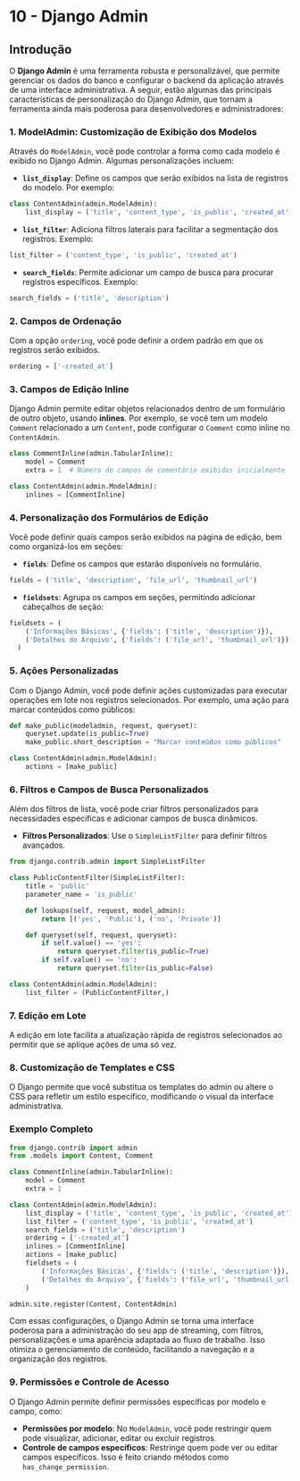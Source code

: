# 10 - **Django Admin**

## Introdução

O **Django Admin** é uma ferramenta robusta e personalizável, que permite gerenciar os dados do banco e configurar o backend da aplicação através de uma interface administrativa. A seguir, estão algumas das principais características de personalização do Django Admin, que tornam a ferramenta ainda mais poderosa para desenvolvedores e administradores:

### 1. **ModelAdmin: Customização de Exibição dos Modelos**

Através do `ModelAdmin`, você pode controlar a forma como cada modelo é exibido no Django Admin. Algumas personalizações incluem:

- **`list_display`**: Define os campos que serão exibidos na lista de registros do modelo. Por exemplo:

```python
class ContentAdmin(admin.ModelAdmin):
    list_display = ('title', 'content_type', 'is_public', 'created_at')
```

- **`list_filter`**: Adiciona filtros laterais para facilitar a segmentação dos registros. Exemplo:

```python
list_filter = ('content_type', 'is_public', 'created_at')
```

- **`search_fields`**: Permite adicionar um campo de busca para procurar registros específicos. Exemplo:

```python
search_fields = ('title', 'description')
```

### 2. **Campos de Ordenação**

Com a opção `ordering`, você pode definir a ordem padrão em que os registros serão exibidos.

```python
ordering = ['-created_at']
```

### 3. **Campos de Edição Inline**

Django Admin permite editar objetos relacionados dentro de um formulário de outro objeto, usando **inlines**. Por exemplo, se você tem um modelo `Comment` relacionado a um `Content`, pode configurar o `Comment` como inline no `ContentAdmin`.

```python
class CommentInline(admin.TabularInline):
    model = Comment
    extra = 1  # Número de campos de comentário exibidos inicialmente

class ContentAdmin(admin.ModelAdmin):
    inlines = [CommentInline]
```

### 4. **Personalização dos Formulários de Edição**

Você pode definir quais campos serão exibidos na página de edição, bem como organizá-los em seções:

- **`fields`**: Define os campos que estarão disponíveis no formulário.
  
```python
fields = ('title', 'description', 'file_url', 'thumbnail_url')
```

- **`fieldsets`**: Agrupa os campos em seções, permitindo adicionar cabeçalhos de seção:

```python
fieldsets = (
    ('Informações Básicas', {'fields': ('title', 'description')}),
    ('Detalhes do Arquivo', {'fields': ('file_url', 'thumbnail_url')}),
  )
```

### 5. **Ações Personalizadas**

Com o Django Admin, você pode definir ações customizadas para executar operações em lote nos registros selecionados. Por exemplo, uma ação para marcar conteúdos como públicos:

```python
def make_public(modeladmin, request, queryset):
    queryset.update(is_public=True)
    make_public.short_description = "Marcar conteúdos como públicos"

class ContentAdmin(admin.ModelAdmin):
    actions = [make_public]
```

### 6. **Filtros e Campos de Busca Personalizados**

Além dos filtros de lista, você pode criar filtros personalizados para necessidades específicas e adicionar campos de busca dinâmicos.

- **Filtros Personalizados**: Use o `SimpleListFilter` para definir filtros avançados.
  
```python
from django.contrib.admin import SimpleListFilter

class PublicContentFilter(SimpleListFilter):
    title = 'public'
    parameter_name = 'is_public'

    def lookups(self, request, model_admin):
        return [('yes', 'Public'), ('no', 'Private')]

    def queryset(self, request, queryset):
        if self.value() == 'yes':
            return queryset.filter(is_public=True)
        if self.value() == 'no':
            return queryset.filter(is_public=False)

class ContentAdmin(admin.ModelAdmin):
    list_filter = (PublicContentFilter,)
```

### 7. **Edição em Lote**

A edição em lote facilita a atualização rápida de registros selecionados ao permitir que se aplique ações de uma só vez.

### 8. **Customização de Templates e CSS**

O Django permite que você substitua os templates do admin ou altere o CSS para refletir um estilo específico, modificando o visual da interface administrativa.

### Exemplo Completo

```python
from django.contrib import admin
from .models import Content, Comment

class CommentInline(admin.TabularInline):
    model = Comment
    extra = 1

class ContentAdmin(admin.ModelAdmin):
    list_display = ('title', 'content_type', 'is_public', 'created_at')
    list_filter = ('content_type', 'is_public', 'created_at')
    search_fields = ('title', 'description')
    ordering = ['-created_at']
    inlines = [CommentInline]
    actions = [make_public]
    fieldsets = (
        ('Informações Básicas', {'fields': ('title', 'description')}),
        ('Detalhes do Arquivo', {'fields': ('file_url', 'thumbnail_url')}),
    )

admin.site.register(Content, ContentAdmin)
```

Com essas configurações, o Django Admin se torna uma interface poderosa para a administração do seu app de streaming, com filtros, personalizações e uma aparência adaptada ao fluxo de trabalho. Isso otimiza o gerenciamento de conteúdo, facilitando a navegação e a organização dos registros.

### 9. **Permissões e Controle de Acesso**

O Django Admin permite definir permissões específicas por modelo e campo, como:

- **Permissões por modelo**: No `ModelAdmin`, você pode restringir quem pode visualizar, adicionar, editar ou excluir registros.
- **Controle de campos específicos**: Restringe quem pode ver ou editar campos específicos. Isso é feito criando métodos como `has_change_permission`.